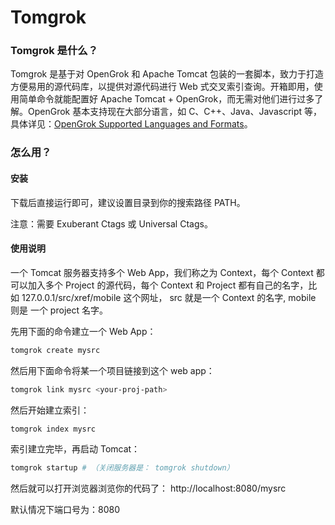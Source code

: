 # Tomgrok

### Tomgrok 是什么？

Tomgrok 是基于对 OpenGrok 和 Apache Tomcat 包装的一套脚本，致力于打造方便易用的源代码库，以提供对源代码进行 Web 式交叉索引查询。开箱即用，使用简单命令就能配置好 Apache Tomcat + OpenGrok，而无需对他们进行过多了解。OpenGrok 基本支持现在大部分语言，如 C、C++、Java、Javascript 等，具体详见：[OpenGrok Supported Languages and Formats][]。

### 怎么用？
#### 安装
下载后直接运行即可，建议设置目录到你的搜索路径 PATH。

注意：需要 Exuberant Ctags 或 Universal Ctags。

#### 使用说明

一个 Tomcat 服务器支持多个 Web App，我们称之为 Context，每个 Context 都可以加入多个 Project 的源代码，每个 Context 和 Project 都有自己的名字，比如 127.0.0.1/src/xref/mobile 这个网址， src 就是一个 Context 的名字, mobile 则是 一个 project 名字。

先用下面的命令建立一个 Web App：
``` bash
tomgrok create mysrc
```
然后用下面命令将某一个项目链接到这个 web app：
``` bash
tomgrok link mysrc <your-proj-path>
```
然后开始建立索引：
``` bash
tomgrok index mysrc
```
索引建立完毕，再启动 Tomcat：
``` bash
tomgrok startup # （关闭服务器是： tomgrok shutdown）
```
然后就可以打开浏览器浏览你的代码了： http://localhost:8080/mysrc

默认情况下端口号为：8080

[OpenGrok Supported Languages and Formats]: https://github.com/OpenGrok/OpenGrok/wiki/Supported-Languages-and-Formats
